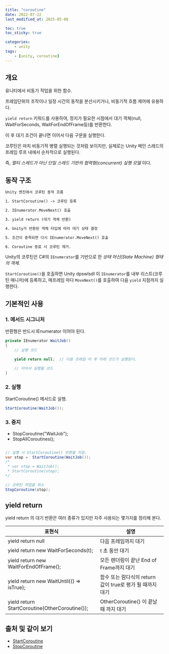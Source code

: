 ```yaml
---
title: "coroutine"
date: 2022-07-22
last_modified_at: 2025-05-08

toc: true
toc_sticky: true

categories:
    - unity
tags:
    - [unity, coroutine]
---
```


## 개요

유니티에서 비동기 작업을 위한 함수.

프레임단위의 조작이나 일정 시간의 동작을 분산시키거나, 비동기적 흐름 제어에 유용하다.

`yield return` 키워드를 사용하여, 정지가 필요한 시점에서 대기 객체(null, WaitForSeconds, WaitForEndOfFrame등)를 반환한다.

이 후 대기 조건이 끝나면 이어서 다음 구문을 실행한다.

코루틴은 마치 비동기적 병렬 실행되는 것처럼 보이지만, 실제로는 Unity 메인 스레드의 프레임 루프 내에서 순차적으로 실행된다.

즉, *멀티 스레드가 아닌 단일 스레드 기반의 협력형(concurrent) 실행 모델* 이다.

## 동작 구조

```txt
Unity 엔진에서 코루틴 동작 흐름

1. StartCoroutine() -> 코루틴 등록

2. IEnumerator.MoveNext() 호출

3. yield return (대기 객체 반환)

4. Unity가 반환된 객체 타입에 따라 대기 상태 결정

5. 조건이 충족되면 다시 IEnumerator.MoveNext() 호출

6. Coroutine 종료 시 코루틴 제거.

```

Unity의 코루틴은 C#의 `IEnumerator`를 기반으로 한 *상태 머신(State Machine) 형태의 객체*.

`StartCoroutine()`을 호출하면 Unity dpswlsdl 이 `IEnumerator`를 내부 리스트(코루틴 매니저)에 등록하고, 매프레임 마다 `MoveNext()`를 호출하여 다음 `yield` 지점까지 실행한다.

## 기본적인 사용

### 1. 메서드 시그니처

반환형은 반드시 IEnumerator 이어야 된다.

```cs
private IEnumerator WaitJob()
{
    // 실행 코드

    yield return null;  // 다음 프레임 이 후 아래 코드가 실행된다.
    
    // 이어서 실행될 코드
}

```

### 2. 실행

StartCoroutine() 메서드로 실행.

```cs
StartCoroutine(WaitJob());
```

### 3. 중지

* StopCoroutine("WaitJob");
* StopAllCoroutines();

```cs

// 실행 시 StartCoroutine() 반환을 저장.
var stop =  StartCoroutine(WaitJob()); 
/*
 * var stop = WaitJob();
 * StartCoroutine(stop); 
*/

// 코루틴 작업을 취소
StopCoroutine(stop);
```

## yield return

yield return 의 대기 반환은 여러 종류가 있지만 자주 사용되는 몇가지를 정리해 본다.

| 표현식 | 설명 |
|-------|-----|
| yield return null | 다음 프레임까지 대기 |
| yield return new WaitForSeconds(t); | t 초 동안 대기 |
| yield return new WaitForEndOfFrame(); | 모든 렌더링이 끝난 End of Frame까지 대기 |
| yield return new WaitUntil(() => isTrue); | 함수 또는 람다식의 return 값이 true로 평가 될 때까지 대기 |
| yield return StartCoroutine(OtherCoroutine()); | OtherCoroutine() 이 끝날 때 까지 대기 |

## 출처 및 같이 보기

* [StartCoroutine](https://docs.unity3d.com/6000.0/Documentation/ScriptReference/MonoBehaviour.StartCoroutine.html)
* [StopCoroutine](https://docs.unity3d.com/6000.0/Documentation/ScriptReference/MonoBehaviour.StopCoroutine.html)